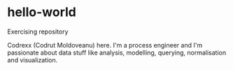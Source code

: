 # hello-world
Exercising repository

Codrexx (Codrut Moldoveanu) here. I'm a process engineer and I'm passionate about data stuff like analysis, modelling, querying, normalisation and visualization.
